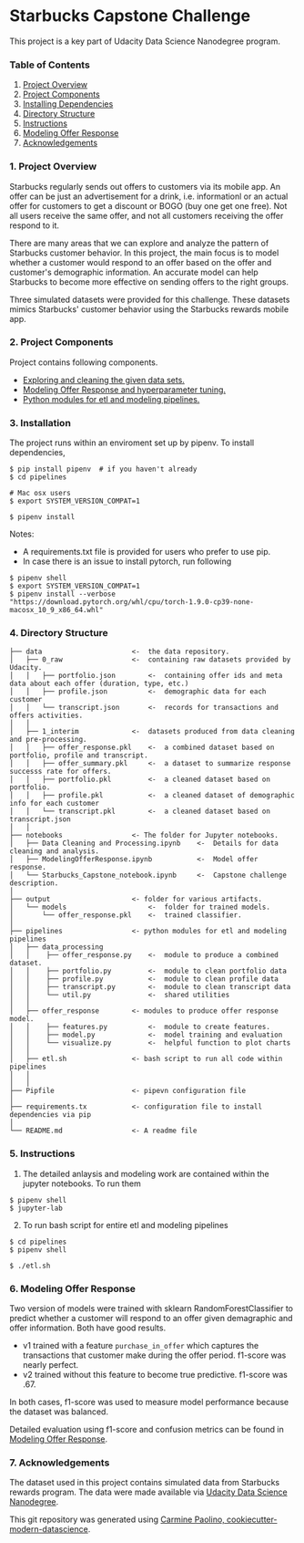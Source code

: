 # Starbucks Capstone Challenge

This project is a key part of Udacity Data Science Nanodegree program.

### Table of Contents

1. [Project Overview](#intro)
2. [Project Components](#components)
3. [Installing Dependencies](#installation)
4. [Directory Structure](#files)
5. [Instructions](#instructions)
6. [Modeling Offer Response](#results)
7. [Acknowledgements](#ack)


### 1. Project Overview<a name="intro"></a>

Starbucks regularly sends out offers to customers via its mobile app. An offer can be just an advertisement for a drink, i.e. informationl or an actual offer for customers to get a discount or BOGO (buy one get one free). Not all users receive the same offer, and not all customers receiving the offer respond to it. 

There are many areas that we can explore and analyze the pattern of Starbucks customer behavior. In this project, the main focus is to model whether a customer would respond to an offer based on the offer and customer's demographic information. An accurate model can help Starbucks to become more effective on sending offers to the right groups.

Three simulated datasets were provided for this challenge. These datasets mimics Starbucks' customer behavior using the Starbucks rewards mobile app.

### 2. Project Components<a name="components"></a>

Project contains following components.  

- [Exploring and cleaning the given data sets.](./notebooks/DataCleaningandProcessing.ipynb)
- [Modeling Offer Response and hyperparameter tuning.](./notebooks/ModelingOfferResponse.ipynb)  
- [Python modules for etl and modeling pipelines.](./pipelines) 
 
### 3. Installation<a name="installation"></a>

The project runs within an enviroment set up by pipenv. To install dependencies,

```
$ pip install pipenv  # if you haven't already
$ cd pipelines

# Mac osx users
$ export SYSTEM_VERSION_COMPAT=1

$ pipenv install
```

Notes:
- A requirements.txt file is provided for users who prefer to use pip. 
- In case there is an issue to install pytorch, run following 

```
$ pipenv shell
$ export SYSTEM_VERSION_COMPAT=1
$ pipenv install --verbose "https://download.pytorch.org/whl/cpu/torch-1.9.0-cp39-none-macosx_10_9_x86_64.whl"

```

### 4. Directory Structure<a name="files"></a>

    ├── data                      <-  the data repository.
    │   ├── 0_raw                 <-  containing raw datasets provided by Udacity. 
    │   │   ├── portfolio.json        <-  containing offer ids and meta data about each offer (duration, type, etc.)
    │   │   ├── profile.json          <-  demographic data for each customer
    │   │   └── transcript.json       <-  records for transactions and offers activities.
    │   │
    │   ├── 1_interim             <-  datasets produced from data cleaning and pre-processing.
    │   │   ├── offer_response.pkl    <-  a combined dataset based on portfolio, profile and transcript.
    │   │   ├── offer_summary.pkl     <-  a dataset to summarize response successs rate for offers.
    │   │   ├── portfolio.pkl         <-  a cleaned dataset based on portfolio.
    │   │   ├── profile.pkl           <-  a cleaned dataset of demographic info for each customer
    │   │   └── transcript.pkl        <-  a cleaned dataset based on transcript.json
    │   │
    ├── notebooks                 <- The folder for Jupyter notebooks.
    │   ├── Data Cleaning and Processing.ipynb    <-  Details for data cleaning and analysis.
    │   ├── ModelingOfferResponse.ipynb           <-  Model offer response.
    │   └── Starbucks_Capstone_notebook.ipynb     <-  Capstone challenge description.
    │
    ├── output                    <- folder for various artifacts.  
    │   └── models                    <-  folder for trained models.
    │       └── offer_response.pkl    <-  trained classifier.
    │
    ├── pipelines                 <- python modules for etl and modeling pipelines
    │   ├── data_processing
    │   │    ├── offer_response.py    <-  module to produce a combined dataset. 
    │   │    ├── portfolio.py         <-  module to clean portfolio data
    │   │    ├── profile.py           <-  module to clean profile data
    │   │    ├── transcript.py        <-  module to clean transcript data
    │   │    └── util.py              <-  shared utilities
    │   │
    │   ├── offer_response        <- modules to produce offer response model.
    │   │    ├── features.py          <-  module to create features.
    │   │    ├── model.py             <-  model training and evaluation 
    │   │    └── visualize.py         <-  helpful function to plot charts
    │   │
    │   ├── etl.sh                <- bash script to run all code within pipelines 
    │   │
    │   │
    ├── Pipfile                   <- pipevn configuration file 
    │
    ├── requirements.tx           <- configuration file to install dependencies via pip
    │           
    └── README.md                 <- A readme file 

### 5. Instructions<a name="instructions"></a>

1. The detailed anlaysis and modeling work are contained within the jupyter notebooks. To run them

```
$ pipenv shell
$ jupyter-lab

```

2. To run bash script for entire etl and modeling pipelines 

```
$ cd pipelines
$ pipenv shell

$ ./etl.sh
```

### 6. Modeling Offer Response

Two version of models were trained with sklearn RandomForestClassifier to predict whether a customer will respond to an offer given demagraphic and offer information. Both have good results. 
- v1 trained with a feature `purchase_in_offer` which captures the transactions that customer make during the offer period. f1-score was nearly perfect.
- v2 trained without this feature to become true predictive. f1-score was .67.

In both cases, f1-score was used to measure model performance because the dataset was balanced. 

Detailed evaluation using f1-score and confusion metrics can be found in [Modeling Offer Response](./notebooks/ModelingOfferResponse.ipynb). 

### 7. Acknowledgements<a name="ack">

The dataset used in this project contains simulated data from Starbucks rewards program. The data were made available via [Udacity Data Science Nanodegree](https://classroom.udacity.com/nanodegrees/nd025/dashboard/overview). 

This git repository was generated using [Carmine Paolino, cookiecutter-modern-datascience](https://github.com/crmne/cookiecutter-modern-datascience).
